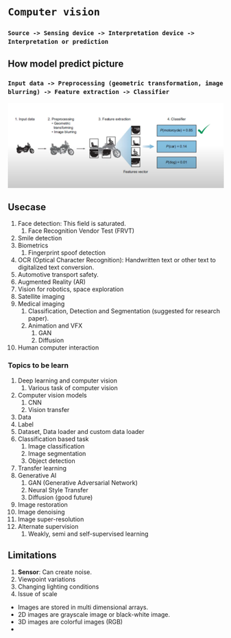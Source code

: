 # **`Computer vision`**

### `Source -> Sensing device -> Interpretation device -> Interpretation or prediction`

## How model predict picture

### `Input data -> Preprocessing (geometric transformation, image blurring) -> Feature extraction -> Classifier`

![](1.png)

## Usecase

1. Face detection: This field is saturated.
    1. Face Recognition Vendor Test (FRVT)
2. Smile detection
3. Biometrics
    1. Fingerprint spoof detection
4. OCR (Optical Character Recognition): Handwritten text or other text to digitalized text conversion.
5. Automotive transport safety.
6. Augmented Reality (AR)
7. Vision for robotics, space exploration
8. Satellite imaging
9. Medical imaging
    1. Classification, Detection and Segmentation (suggested for research paper).
    2. Animation and VFX
        1. GAN
        2. Diffusion
10. Human computer interaction

### Topics to be learn

1. Deep learning and computer vision
    1. Various task of computer vision
2. Computer vision models
    1. CNN
    2. Vision transfer
3. Data
4. Label
5. Dataset, Data loader and custom data loader
6. Classification based task
    1. Image classification
    2. Image segmentation
    3. Object detection
7. Transfer learning
8. Generative AI
    1. GAN (Generative Adversarial Network)
    2. Neural Style Transfer
    3. Diffusion (good future)
9. Image restoration
10. Image denoising
11. Image super-resolution
12. Alternate supervision
    1. Weakly, semi and self-supervised learning

## Limitations

1. **Sensor**: Can create noise.
2. Viewpoint variations
3. Changing lighting conditions 
4. Issue of scale 

- Images are stored in multi dimensional arrays.
- 2D images are grayscale image or black-white image. 
- 3D images are colorful images (RGB)
- 
